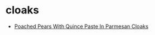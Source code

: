 # cloaks

 * [Poached Pears With Quince Paste In Parmesan Cloaks](index/p/poached-pears-with-quince-paste-in-parmesan-cloaks-231012.json)
